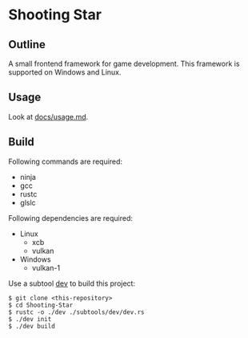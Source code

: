 # Shooting Star

## Outline

A small frontend framework for game development. This framework is supported on Windows and Linux.

## Usage

Look at [docs/usage.md](./docs/usage.md).

## Build

Following commands are required:

* ninja
* gcc
* rustc
* glslc

Following dependencies are required:

* Linux
  * xcb
  * vulkan
* Windows
  * vulkan-1

Use a subtool [dev](./subtools/dev) to build this project:

```
$ git clone <this-repository>
$ cd Shooting-Star
$ rustc -o ./dev ./subtools/dev/dev.rs
$ ./dev init
$ ./dev build
```
